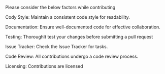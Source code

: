 Please consider the below factors while contributing

Cody Style:
Maintain a consistent code style for readability.

Documentation:
Ensure well-documented code for effective collaboration.

Testing:
Thoroughlt test your changes before submitting a pull request

Issue Tracker:
Check the Issue Tracker for tasks.

Code Review:
All contributions undergo a code review process.

Licensing:
Contributions are licensed
